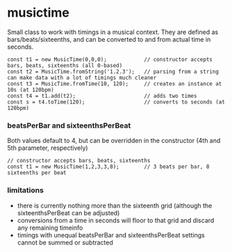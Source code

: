 # musictime

Small class to work with timings in a musical context. They are defined as bars/beats/sixteenths, and can be converted to and from actual time in seconds.


```
const t1 = new MusicTime(0,0,0);            // constructor accepts bars, beats, sixteenths (all 0-based)
const t2 = MusicTime.fromString('1.2.3');   // parsing from a string can make data with a lot of timings much cleaner
const t3 = MusicTime.fromTime(10, 120);     // creates an instance at 10s (at 120bpm)
const t4 = t1.add(t2);                      // adds two times
const s = t4.toTime(120);                   // converts to seconds (at 120bpm)

```

### beatsPerBar and sixteenthsPerBeat
Both values default to 4, but can be overridden in the constructor (4th and 5th parameter, respectively)

```
// constructor accepts bars, beats, sixteenths 
const t1 = new MusicTime(1,2,3,3,8);        // 3 beats per bar, 8 sixteenths per beat   
```


### limitations
- there is currently nothing more than the sixteenth grid (although the sixteenthsPerBeat can be adjusted)
- conversions from a time in seconds will floor to that grid and discard any remaining timeinfo
- timings with unequal beatsPerBar and sixteenthsPerBeat settings cannot be summed or subtracted


